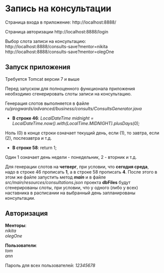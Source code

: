 # Запись на консультации
Страница входа в приложение: http://localhost:8888/

Страница авторизации http://localhost:8888/login

Выбор слота записи на консультацию:<br />
http://localhost:8888/consults-save?mentor=nikita <br />
http://localhost:8888/consults-save?mentor=olegOne

## Запуск приложения
Требуется Tomcat версии 7 и выше

Перед запуском для полноценного функционала приложения необходимо сгенерировать слоты записи на консультацию.

Генерация слотов выполняется в файле _ru/progwards/advanced/business/consults/ConsultsGenerator.java_

- **В строке 46**: _LocalDateTime midnight = LocalDateTime.now().with(LocalTime.MIDNIGHT).plusDays(0);_

Ноль (0) в конце строки означает текущий день, если (1), то завтра, если (2), послезавтра и т.д.

- **В строке 58**: return 1;

Один 1 означает день недели - понедельник, 2 - вторник и т.д.

Для генерации слотов на **четверг**, при условии, что **сегодня среда**, надо в строке 46 прописать **1**, а в строке 58 прописать **4**. После этого в этом же файле запустить метод _**main**_ и в файле _src/main/resources/consultations.json_ проекта **dbFiles** будут сгенерированы слоты, при условии, что у одного (либо у всех) наставника в расписании на выбранный день запланированы консультации.

## Авторизация
**Менторы**:<br />
_nikita_<br />
_olegOne_

**Пользователи**:<br />
_tom_<br />
_ann_

Пароль для всех пользователей: _12345678_ 